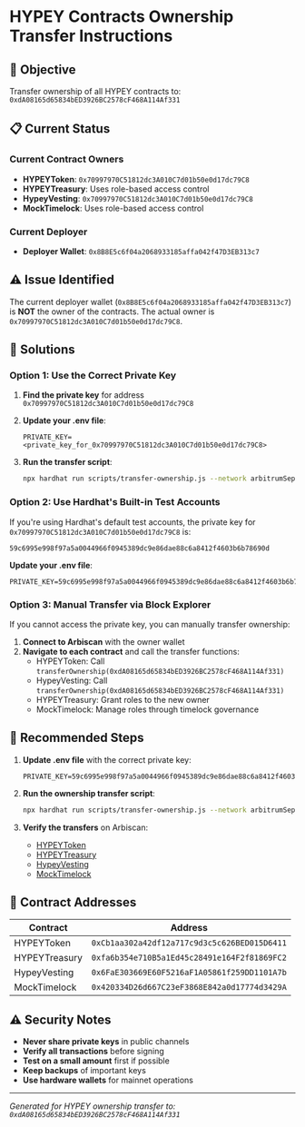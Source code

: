 # HYPEY Contracts Ownership Transfer Instructions

## 🎯 Objective

Transfer ownership of all HYPEY contracts to: `0xdA08165d65834bED3926BC2578cF468A114Af331`

## 📋 Current Status

### Current Contract Owners

- **HYPEYToken**: `0x70997970C51812dc3A010C7d01b50e0d17dc79C8`
- **HYPEYTreasury**: Uses role-based access control
- **HypeyVesting**: `0x70997970C51812dc3A010C7d01b50e0d17dc79C8`
- **MockTimelock**: Uses role-based access control

### Current Deployer

- **Deployer Wallet**: `0x8B8E5c6f04a2068933185affa042f47D3EB313c7`

## ⚠️ Issue Identified

The current deployer wallet (`0x8B8E5c6f04a2068933185affa042f47D3EB313c7`) is **NOT** the owner of the contracts. The actual owner is `0x70997970C51812dc3A010C7d01b50e0d17dc79C8`.

## 🔧 Solutions

### Option 1: Use the Correct Private Key

1. **Find the private key** for address `0x70997970C51812dc3A010C7d01b50e0d17dc79C8`
2. **Update your .env file**:

   ```console
   PRIVATE_KEY=<private_key_for_0x70997970C51812dc3A010C7d01b50e0d17dc79C8>
   ```

3. **Run the transfer script**:

   ```bash
   npx hardhat run scripts/transfer-ownership.js --network arbitrumSepolia
   ```

### Option 2: Use Hardhat's Built-in Test Accounts

If you're using Hardhat's default test accounts, the private key for `0x70997970C51812dc3A010C7d01b50e0d17dc79C8` is:

```console
59c6995e998f97a5a0044966f0945389dc9e86dae88c6a8412f4603b6b78690d
```

**Update your .env file**:

```console
PRIVATE_KEY=59c6995e998f97a5a0044966f0945389dc9e86dae88c6a8412f4603b6b78690d
```

### Option 3: Manual Transfer via Block Explorer

If you cannot access the private key, you can manually transfer ownership:

1. **Connect to Arbiscan** with the owner wallet
2. **Navigate to each contract** and call the transfer functions:
   - HYPEYToken: Call `transferOwnership(0xdA08165d65834bED3926BC2578cF468A114Af331)`
   - HypeyVesting: Call `transferOwnership(0xdA08165d65834bED3926BC2578cF468A114Af331)`
   - HYPEYTreasury: Grant roles to the new owner
   - MockTimelock: Manage roles through timelock governance

## 🚀 Recommended Steps

1. **Update .env file** with the correct private key:

   ```console
   PRIVATE_KEY=59c6995e998f97a5a0044966f0945389dc9e86dae88c6a8412f4603b6b78690d
   ```

2. **Run the ownership transfer script**:

   ```bash
   npx hardhat run scripts/transfer-ownership.js --network arbitrumSepolia
   ```

3. **Verify the transfers** on Arbiscan:
   - [HYPEYToken](https://sepolia.arbiscan.io/address/0xCb1aa302a42df12a717c9d3c5c626BED015D6411)
   - [HYPEYTreasury](https://sepolia.arbiscan.io/address/0xfa6b354e710B5a1Ed45c28491e164F2f81869FC2)
   - [HypeyVesting](https://sepolia.arbiscan.io/address/0x6FaE303669E60F5216aF1A05861f259DD1101A7b)
   - [MockTimelock](https://sepolia.arbiscan.io/address/0x420334D26d667C23eF3868E842a0d17774d3429A)

## 📝 Contract Addresses

| Contract | Address |
|----------|----------|
| HYPEYToken | `0xCb1aa302a42df12a717c9d3c5c626BED015D6411` |
| HYPEYTreasury | `0xfa6b354e710B5a1Ed45c28491e164F2f81869FC2` |
| HypeyVesting | `0x6FaE303669E60F5216aF1A05861f259DD1101A7b` |
| MockTimelock | `0x420334D26d667C23eF3868E842a0d17774d3429A` |

## ⚠️ Security Notes

- **Never share private keys** in public channels
- **Verify all transactions** before signing
- **Test on a small amount** first if possible
- **Keep backups** of important keys
- **Use hardware wallets** for mainnet operations

---
*Generated for HYPEY ownership transfer to: `0xdA08165d65834bED3926BC2578cF468A114Af331`*
